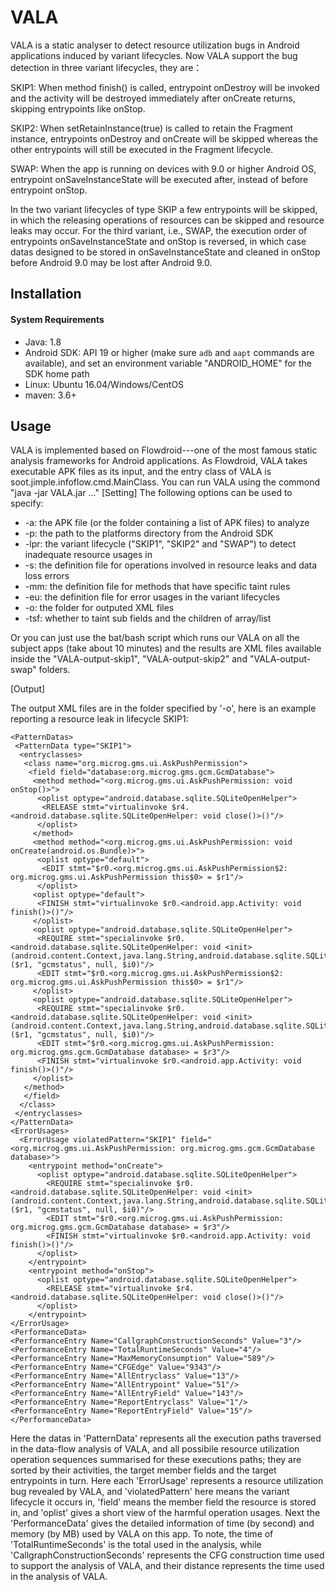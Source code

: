 # VALA

VALA is a static analyser to detect resource utilization bugs in Android applications induced by variant lifecycles. Now VALA support the bug detection in three variant lifecycles, they are：

SKIP1: When method finish() is called, entrypoint onDestroy will be invoked and the activity will be destroyed immediately after onCreate returns, skipping entrypoints like onStop.

SKIP2: When setRetainInstance(true) is called to retain the Fragment instance, entrypoints onDestroy and onCreate will be skipped whereas the other entrypoints will still be executed in the Fragment lifecycle.

SWAP: When the app is running on devices with 9.0 or higher Android OS, entrypoint onSaveInstanceState will be executed after, instead of before entrypoint onStop.

In the two variant lifecycles of type SKIP a few entrypoints will be skipped, in which the releasing operations of resources can be skipped and resource leaks may occur.
For the third variant, i.e., SWAP, the execution order of entrypoints onSaveInstanceState and onStop is reversed, in which case datas designed to be stored in onSaveInstanceState and cleaned in onStop before Android 9.0 may be lost after Android 9.0.


## Installation

#### System Requirements

- Java: 1.8
- Android SDK: API 19 or higher (make sure `adb` and `aapt` commands are available), and set an environment variable "ANDROID_HOME" for the SDK home path
- Linux: Ubuntu 16.04/Windows/CentOS
- maven: 3.6+

## Usage

VALA is implemented based on Flowdroid---one of the most famous static analysis frameworks for Android applications. As Flowdroid, VALA takes executable APK files as its input, and the entry class of VALA is soot.jimple.infoflow.cmd.MainClass.
You can run VALA using the commond "java -jar VALA.jar ..."
[Setting]
The following options can be used to specify:
-  -a:    the APK file (or the folder containing a list of APK files) to analyze
-  -p:    the path to the platforms directory from the Android SDK
-  -lpr:   the variant lifecycle ("SKIP1", "SKIP2" and "SWAP") to detect inadequate resource usages in
-  -s:    the definition file for operations involved in resource leaks and data loss errors
-  -mm:   the definition file for methods that have specific taint rules
-  -eu:   the definition file for error usages in the variant lifecycles
-  -o:    the folder for outputed XML files 
-  -tsf:  whether to taint sub fields and the children of array/list

Or you can just use the bat/bash script which runs our VALA on all the subject apps (take about 10 minutes) and the results are XML files available inside the "VALA-output-skip1", "VALA-output-skip2" and "VALA-output-swap" folders.

[Output]

The output XML files are in the folder specified by '-o', here is an example reporting a resource leak in lifecycle SKIP1:

```
<PatternDatas>
 <PatternData type="SKIP1">
  <entryclasses>
   <class name="org.microg.gms.ui.AskPushPermission">
    <field field="database:org.microg.gms.gcm.GcmDatabase">
     <method method="<org.microg.gms.ui.AskPushPermission: void onStop()>">
      <oplist optype="android.database.sqlite.SQLiteOpenHelper">
       <RELEASE stmt="virtualinvoke $r4.<android.database.sqlite.SQLiteOpenHelper: void close()>()"/>
      </oplist>
     </method>
     <method method="<org.microg.gms.ui.AskPushPermission: void onCreate(android.os.Bundle)>">
      <oplist optype="default">
       <EDIT stmt="$r0.<org.microg.gms.ui.AskPushPermission$2: org.microg.gms.ui.AskPushPermission this$0> = $r1"/>
      </oplist>
     <oplist optype="default">
      <FINISH stmt="virtualinvoke $r0.<android.app.Activity: void finish()>()"/>
     </oplist>
     <oplist optype="android.database.sqlite.SQLiteOpenHelper">
      <REQUIRE stmt="specialinvoke $r0.<android.database.sqlite.SQLiteOpenHelper: void <init>(android.content.Context,java.lang.String,android.database.sqlite.SQLiteDatabase$CursorFactory,int)>($r1, "gcmstatus", null, $i0)"/>
      <EDIT stmt="$r0.<org.microg.gms.ui.AskPushPermission$2: org.microg.gms.ui.AskPushPermission this$0> = $r1"/>
     </oplist>
     <oplist optype="android.database.sqlite.SQLiteOpenHelper">
      <REQUIRE stmt="specialinvoke $r0.<android.database.sqlite.SQLiteOpenHelper: void <init>(android.content.Context,java.lang.String,android.database.sqlite.SQLiteDatabase$CursorFactory,int)>($r1, "gcmstatus", null, $i0)"/>
      <EDIT stmt="$r0.<org.microg.gms.ui.AskPushPermission: org.microg.gms.gcm.GcmDatabase database> = $r3"/>
      <FINISH stmt="virtualinvoke $r0.<android.app.Activity: void finish()>()"/>
     </oplist>
   </method>
   </field>
  </class>
 </entryclasses>
</PatternData>
<ErrorUsages>
  <ErrorUsage violatedPattern="SKIP1" field="<org.microg.gms.ui.AskPushPermission: org.microg.gms.gcm.GcmDatabase database>">
    <entrypoint method="onCreate">
      <oplist optype="android.database.sqlite.SQLiteOpenHelper">
        <REQUIRE stmt="specialinvoke $r0.<android.database.sqlite.SQLiteOpenHelper: void <init>(android.content.Context,java.lang.String,android.database.sqlite.SQLiteDatabase$CursorFactory,int)>($r1, "gcmstatus", null, $i0)"/>
        <EDIT stmt="$r0.<org.microg.gms.ui.AskPushPermission: org.microg.gms.gcm.GcmDatabase database> = $r3"/>
        <FINISH stmt="virtualinvoke $r0.<android.app.Activity: void finish()>()"/>
      </oplist>
    </entrypoint>
    <entrypoint method="onStop">
      <oplist optype="android.database.sqlite.SQLiteOpenHelper">
        <RELEASE stmt="virtualinvoke $r4.<android.database.sqlite.SQLiteOpenHelper: void close()>()"/>
      </oplist>
    </entrypoint>
</ErrorUsage>
<PerformanceData>
<PerformanceEntry Name="CallgraphConstructionSeconds" Value="3"/>
<PerformanceEntry Name="TotalRuntimeSeconds" Value="4"/>
<PerformanceEntry Name="MaxMemoryConsumption" Value="589"/>
<PerformanceEntry Name="CFGEdge" Value="9343"/>
<PerformanceEntry Name="AllEntryclass" Value="13"/>
<PerformanceEntry Name="AllEntrypoint" Value="51"/>
<PerformanceEntry Name="AllEntryField" Value="143"/>
<PerformanceEntry Name="ReportEntryclass" Value="1"/>
<PerformanceEntry Name="ReportEntryField" Value="15"/>
</PerformanceData>
```
Here the datas in 'PatternData' represents all the execution paths traversed in the data-flow analysis of VALA, and all possibile resource utilization operation sequences summarised for these executions paths; they are sorted by their activities, the target member fields and the target entrypoints in turn.
Here each 'ErrorUsage' represents a resource utilization bug revealed by VALA, and 'violatedPattern' here means the variant lifecycle it occurs in, 'field' means the member field the resource is stored in, and 'oplist' gives a short view of the harmful operation usages.
Next the 'PerformanceData' gives the detailed information of time (by second) and memory (by MB) used by VALA on this app. To note, the time of 'TotalRuntimeSeconds' is the total used in the analysis, while 'CallgraphConstructionSeconds' represents the CFG construction time used to support the analysis of VALA, and their distance represents the time used in the analysis of VALA.


